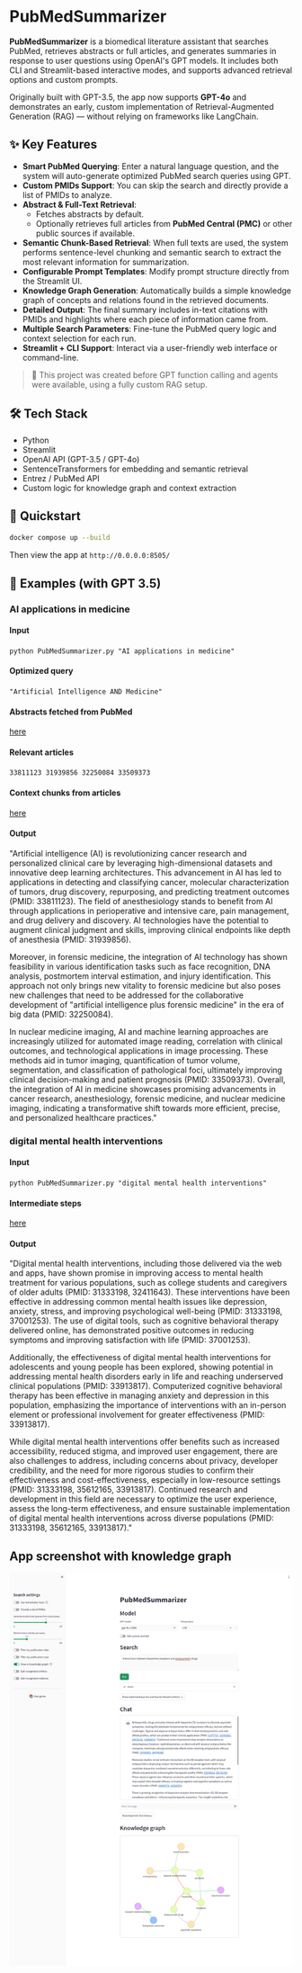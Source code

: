 # PubMedSummarizer

**PubMedSummarizer** is a biomedical literature assistant that searches PubMed, retrieves abstracts or full articles, and generates summaries in response to user questions using OpenAI's GPT models. It includes both CLI and Streamlit-based interactive modes, and supports advanced retrieval options and custom prompts.

Originally built with GPT-3.5, the app now supports **GPT-4o** and demonstrates an early, custom implementation of Retrieval-Augmented Generation (RAG) — without relying on frameworks like LangChain.

## ✨ Key Features

- **Smart PubMed Querying**: Enter a natural language question, and the system will auto-generate optimized PubMed search queries using GPT.
- **Custom PMIDs Support**: You can skip the search and directly provide a list of PMIDs to analyze.
- **Abstract & Full-Text Retrieval**:
  - Fetches abstracts by default.
  - Optionally retrieves full articles from **PubMed Central (PMC)** or other public sources if available.
- **Semantic Chunk-Based Retrieval**: When full texts are used, the system performs sentence-level chunking and semantic search to extract the most relevant information for summarization.
- **Configurable Prompt Templates**: Modify prompt structure directly from the Streamlit UI.
- **Knowledge Graph Generation**: Automatically builds a simple knowledge graph of concepts and relations found in the retrieved documents.
- **Detailed Output**: The final summary includes in-text citations with PMIDs and highlights where each piece of information came from.
- **Multiple Search Parameters**: Fine-tune the PubMed query logic and context selection for each run.
- **Streamlit + CLI Support**: Interact via a user-friendly web interface or command-line.

> 💬 This project was created before GPT function calling and agents were available, using a fully custom RAG setup.

## 🛠️ Tech Stack

- Python
- Streamlit
- OpenAI API (GPT-3.5 / GPT-4o)
- SentenceTransformers for embedding and semantic retrieval
- Entrez / PubMed API
- Custom logic for knowledge graph and context extraction

## 🚀 Quickstart

```bash
docker compose up --build
```
Then view the app at `http://0.0.0.0:8505/`

## 🧪 Examples (with GPT 3.5)
### AI applications in medicine
#### Input
`python PubMedSummarizer.py "AI applications in medicine"`
#### Optimized query
`"Artificial Intelligence AND Medicine"`
#### Abstracts fetched from PubMed
[here](example/abstracts.txt)
#### Relevant articles
`33811123 31939856 32250084 33509373`
#### Context chunks from articles
[here](example/context_chunks.txt)
#### Output

"Artificial intelligence (AI) is revolutionizing cancer research and personalized clinical care by leveraging high-dimensional datasets and innovative deep learning architectures. This advancement in AI has led to applications in detecting and classifying cancer, molecular characterization of tumors, drug discovery, repurposing, and predicting treatment outcomes (PMID: 33811123). The field of anesthesiology stands to benefit from AI through applications in perioperative and intensive care, pain management, and drug delivery and discovery. AI technologies have the potential to augment clinical judgment and skills, improving clinical endpoints like depth of anesthesia (PMID: 31939856).

Moreover, in forensic medicine, the integration of AI technology has shown feasibility in various identification tasks such as face recognition, DNA analysis, postmortem interval estimation, and injury identification. This approach not only brings new vitality to forensic medicine but also poses new challenges that need to be addressed for the collaborative development of "artificial intelligence plus forensic medicine" in the era of big data (PMID: 32250084).

In nuclear medicine imaging, AI and machine learning approaches are increasingly utilized for automated image reading, correlation with clinical outcomes, and technological applications in image processing. These methods aid in tumor imaging, quantification of tumor volume, segmentation, and classification of pathological foci, ultimately improving clinical decision-making and patient prognosis (PMID: 33509373).
Overall, the integration of AI in medicine showcases promising advancements in cancer research, anesthesiology, forensic medicine, and nuclear medicine imaging, indicating a transformative shift towards more efficient, precise, and personalized healthcare practices."

### digital mental health interventions
#### Input
`python PubMedSummarizer.py "digital mental health interventions"`
#### Intermediate steps
[here](example/mental_health.txt)
#### Output
"Digital mental health interventions, including those delivered via the web and apps, have shown promise in improving access to mental health treatment for various populations, such as college students and caregivers of older adults (PMID: 31333198, 32411643). These interventions have been effective in addressing common mental health issues like depression, anxiety, stress, and improving psychological well-being (PMID: 31333198, 37001253). The use of digital tools, such as cognitive behavioral therapy delivered online, has demonstrated positive outcomes in reducing symptoms and improving satisfaction with life (PMID: 37001253).

Additionally, the effectiveness of digital mental health interventions for adolescents and young people has been explored, showing potential in addressing mental health disorders early in life and reaching underserved clinical populations (PMID: 33913817). Computerized cognitive behavioral therapy has been effective in managing anxiety and depression in this population, emphasizing the importance of interventions with an in-person element or professional involvement for greater effectiveness (PMID: 33913817).

While digital mental health interventions offer benefits such as increased accessibility, reduced stigma, and improved user engagement, there are also challenges to address, including concerns about privacy, developer credibility, and the need for more rigorous studies to confirm their effectiveness and cost-effectiveness, especially in low-resource settings (PMID: 31333198, 35612165, 33913817). Continued research and development in this field are necessary to optimize the user experience, assess the long-term effectiveness, and ensure sustainable implementation of digital mental health interventions across diverse populations (PMID: 31333198, 35612165, 33913817)."


## App screenshot with knowledge graph
![App Screenshot](example/screenshot.png)
